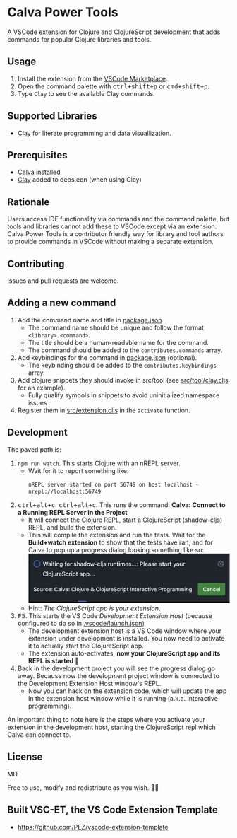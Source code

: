 # Calva Power Tools

A VSCode extension for Clojure and ClojureScript development that adds commands for popular Clojure libraries and tools.

## Usage

1. Install the extension from the [VSCode Marketplace](https://marketplace.visualstudio.com/items?itemName=PEZ.calva-power-tools).
1. Open the command palette with <kbd>ctrl+shift+p</kbd> or <kbd>cmd+shift+p</kbd>.
1. Type `Clay` to see the available Clay commands.

## Supported Libraries

* [Clay](https://scicloj.github.io/clay/) for literate programming and data visuallization.

## Prerequisites

* [Calva](https://marketplace.visualstudio.com/items?itemName=ms-vscode.clojure-extension-pack) installed
* [Clay](https://github.com/scicloj/clay) added to deps.edn (when using Clay)

## Rationale

Users access IDE functionality via commands and the command palette, but tools and libraries cannot add these to VSCode except via an extension.
Calva Power Tools is a contributor friendly way for library and tool authors to provide commands in VSCode without making a separate extension.

## Contributing

Issues and pull requests are welcome.

## Adding a new command

1. Add the command name and title in [package.json](package.json).
   * The command name should be unique and follow the format `<library>.<command>`.
   * The title should be a human-readable name for the command.
   * The command should be added to the `contributes.commands` array.
2. Add keybindings for the command in [package.json](package.json) (optional).
   * The keybinding should be added to the `contributes.keybindings` array.
3. Add clojure snippets they should invoke in src/tool (see [src/tool/clay.cljs](src/tool/clay.cljs) for an example).
   * Fully qualify symbols in snippets to avoid uninitialized namespace issues
4. Register them in [src/extension.cljs](src/extension.cljs) in the `activate` function.

## Development

The paved path is:

1. `npm run watch`. This starts Clojure with an nREPL server.
   * Wait for it to report something like:
     ```
     nREPL server started on port 56749 on host localhost - nrepl://localhost:56749
     ```
1. <kbd>ctrl+alt+c ctrl+alt+c</kbd>. This runs the command: **Calva: Connect to a Running REPL Server in the Project**
   * It will connect the Clojure REPL, start a ClojureScript (shadow-cljs) REPL, and build the extension.
   * This will compile the extension and run the tests. Wait for the **Build+watch extension** to show that the tests have ran, and for Calva to pop up a progress dialog looking something like so:
     ![Progress dialog, start your extension](assets/usage/start-your-clojurescript-app.png)
   * Hint: _The ClojureScript app is your extension_.
1. <kbd>F5</kbd>. This starts the VS Code _Development Extension Host_ (because configured to do so in [.vscode/launch.json](.vscode/launch.json))
   * The development extension host is a VS Code window where your extension under development is installed. You now need to activate it to actually start the ClojureScript app.
   * The extension auto-activates, **now your ClojureScript app and its REPL is started 🎉**
1. Back in the development project you will see the progress dialog go away. Because now the development project window is connected to the Development Extension Host window's REPL.
      * Now you can hack on the extension code, which will update the app in the extension host window while it is running (a.k.a. interactive programming).

An important thing to note here is the steps where you activate your extension in the development host, starting the ClojureScript repl which Calva can connect to.

## License

MIT

Free to use, modify and redistribute as you wish. 🍻🗽

## Built VSC-ET, the VS Code Extension Template

* https://github.com/PEZ/vscode-extension-template